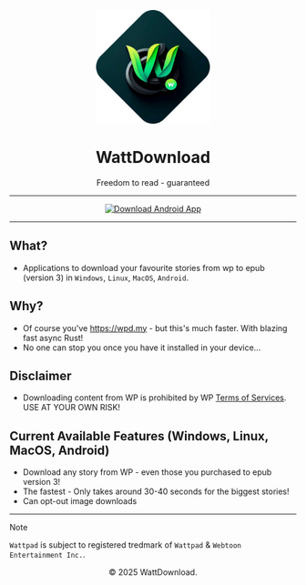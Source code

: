<p align="center">
  <img src="logo.png" alt="WattDownload Logo" width="200px">
</p>

<h1 align="center">WattDownload</h1>

<p align="center">
  Freedom to read - guaranteed
</p>

---

<div align="center">
  <a href="https://github.com/WattDownload/wp-epub-rs-emini-android">
    <img src="https://img.shields.io/badge/Download%20Android%20now!-darkgreen?style=for-the-badge&logo=android" alt="Download Android App">
  </a>
</div>

---
## What?
 - Applications to download your favourite stories from wp to epub (version 3) in `Windows`, `Linux`, `MacOS`, `Android`.

## Why?
 - Of course you've https://wpd.my - but this's much faster. With blazing fast async Rust!
 - No one can stop you once you have it installed in your device...

## Disclaimer
 - Downloading content from WP is prohibited by WP [Terms of Services](). USE AT YOUR OWN RISK!

## Current Available Features (Windows, Linux, MacOS, Android)
 - Download any story from WP - even those you purchased to epub version 3!
 - The fastest - Only takes around 30-40 seconds for the biggest stories!
 - Can opt-out image downloads

---

> [!NOTE]
> `Wattpad` is subject to registered tredmark of `Wattpad` & `Webtoon Entertainment Inc.`.

<p align="center">© 2025 WattDownload.</p>
